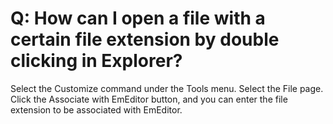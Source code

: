 # Q: How can I open a file with a certain file extension by double clicking in Explorer?

Select the Customize command under the Tools menu. Select the File page. Click the Associate with EmEditor button, and you can enter the file extension to be associated with EmEditor.
